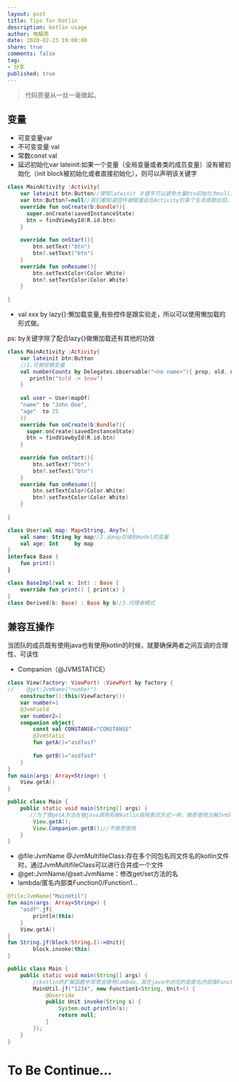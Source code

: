 ```yaml
---
layout: post
title: Tips for Kotlin
description: kotlin usage
author: 电解质
date: 2020-02-23 19:00:00
share: true
comments: false
tag: 
- 分享
published: true
---
```


> 代码质量从一丝一毫做起。


## 变量

- 可变变量var
- 不可变变量 val
- 常数const val
- 延迟初始化var lateinit:如果一个变量（全局变量或者类的成员变量）没有被初始化（init block被初始化或者直接初始化），则可以声明该关键字

```kotlin
class MainActivity :Activity{
    var lateinit btn:Button//使用lateinit 关键字可以避免大量btn初始化为null，从而导致大量使用时出现？
    var btn:Button?=null//我们都知道控件被赋值会在Activity的某个生命周期出现，所以btn初始化为null不是很有必要
    override fun onCreate(b:Bundle?){
      super.onCreate(savedInstanceState)
      btn = findViewbyId(R.id.btn)
    }
    
    override fun onStart(){
        btn.setText("btn")
        btn?.setText("btn")
    }
    override fun onResume(){
        btn.setTextColor(Color.White)
        btn?.setTextColor(Color.White)
    }
    
}
```

- val xxx by lazy{}:懒加载变量,有些控件是跟实验走，所以可以使用懒加载的形式做。

ps: by关键字除了配合lazy{}做懒加载还有其他的功效

```kotlin
class MainActivity :Activity{
    var lateinit btn:Button
    //1.可被观察变量
    val numberCounts by Delegates.observable("<no name>"){ prop, old, new ->
       println("$old -> $new")
    }
    
    val user = User(mapOf(
    "name" to "John Doe",
    "age"  to 25
    ))
    override fun onCreate(b:Bundle?){
      super.onCreate(savedInstanceState)
      btn = findViewbyId(R.id.btn)
    }
    
    override fun onStart(){
        btn.setText("btn")
        btn?.setText("btn")
    }
    override fun onResume(){
        btn.setTextColor(Color.White)
        btn?.setTextColor(Color.White)
    }
    
}

class User(val map: Map<String, Any?>) {
    val name: String by map//2.从map存储到model的变量
    val age: Int     by map
}
interface Base {
    fun print()
}

class BaseImpl(val x: Int) : Base {
    override fun print() { print(x) }
}
class Derived(b: Base) : Base by b//3.代理者模式
```

## 兼容互操作

当团队的成员既有使用java也有使用kotlin的时候，就要确保两者之间互调的合理性、可读性

- Companion（@JVMSTATICE）

```kotlin
class View(factory: ViewPort) :ViewPort by factory {
//    @get:JvmName("number")
    constructor():this(ViewFactory())
    var number=1
    @JvmField
    var number2=1
    companion object{
        const val CONSTANSE="CONSTANSE"
        @JvmStatic
        fun getA()="asdfasf"
        
        fun getB()="asdfasf"
    }
}
fun main(args: Array<String>) {
    View.getA()
}
```
```java
public class Main {
    public static void main(String[] args) {
       //为了使getA方法在被java调用和被kotlin调用表现方式一样，推荐使用注解JvmStatic
        View.getA();
        View.Companion.getB();//不推荐使用
    }
}
```

- @file:JvmName  @JvmMultifileClass:存在多个同包名同文件名的kotlin文件时，通过JvmMultifileClass可以进行合并成一个文件
- @get:JvmName/@set:JvmName：修改get/set方法的名
- lambda/匿名内部类Function0/Function1...

```kotlin
@file:JvmName("MainUtil")
fun main(args: Array<String>) {
    "asdf".jf{
        println(this)
    }
    View.getA()
}
fun String.jf(block:String.()->Unit){
        block.invoke(this)
}
```
```java
public class Main {
    public static void main(String[] args) {
        //kotlin的扩展函数中常常会使用lambda，其在java中对应的是匿名内部类FunctionX，X表示其参数。
        MainUtil.jf("1234", new Function1<String, Unit>() {
            @Override
            public Unit invoke(String s) {
                System.out.println(s);
                return null;
            }
        });
    }
}
```

# To Be Continue...
